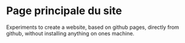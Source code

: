 # Page principale du site

Experiments to create a website, based on github pages, directly from github, without installing anything on ones machine.
